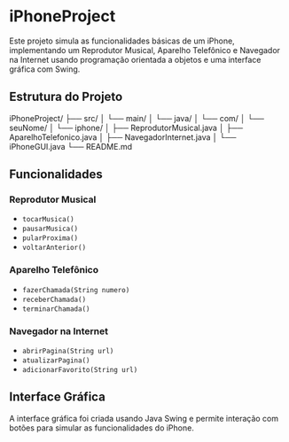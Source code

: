 # iPhoneProject

Este projeto simula as funcionalidades básicas de um iPhone, implementando um Reprodutor Musical, Aparelho Telefônico e Navegador na Internet usando programação orientada a objetos e uma interface gráfica com Swing.

## Estrutura do Projeto

iPhoneProject/
├── src/
│ └── main/
│ └── java/
│ └── com/
│ └── seuNome/
│ └── iphone/
│ ├── ReprodutorMusical.java
│ ├── AparelhoTelefonico.java
│ ├── NavegadorInternet.java
│ └── iPhoneGUI.java
└── README.md


## Funcionalidades

### Reprodutor Musical
- `tocarMusica()`
- `pausarMusica()`
- `pularProxima()`
- `voltarAnterior()`

### Aparelho Telefônico
- `fazerChamada(String numero)`
- `receberChamada()`
- `terminarChamada()`

### Navegador na Internet
- `abrirPagina(String url)`
- `atualizarPagina()`
- `adicionarFavorito(String url)`

## Interface Gráfica

A interface gráfica foi criada usando Java Swing e permite interação com botões para simular as funcionalidades do iPhone.



